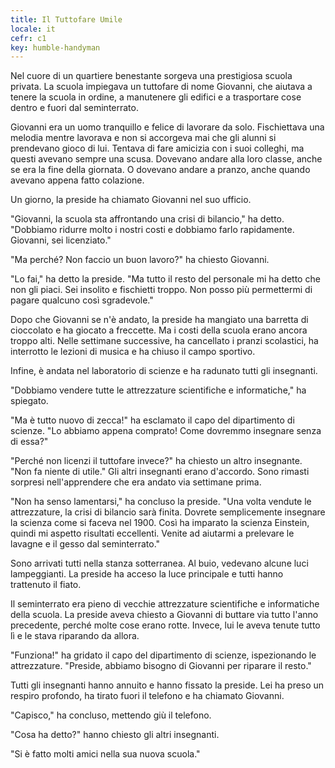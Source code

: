 ```yaml
---
title: Il Tuttofare Umile
locale: it
cefr: c1
key: humble-handyman
---
```


Nel cuore di un quartiere benestante sorgeva una prestigiosa scuola privata. La scuola impiegava un tuttofare di nome Giovanni, che aiutava a tenere la scuola in ordine, a manutenere gli edifici e a trasportare cose dentro e fuori dal seminterrato.

Giovanni era un uomo tranquillo e felice di lavorare da solo. Fischiettava una melodia mentre lavorava e non si accorgeva mai che gli alunni si prendevano gioco di lui. Tentava di fare amicizia con i suoi colleghi, ma questi avevano sempre una scusa. Dovevano andare alla loro classe, anche se era la fine della giornata. O dovevano andare a pranzo, anche quando avevano appena fatto colazione.

Un giorno, la preside ha chiamato Giovanni nel suo ufficio.

"Giovanni, la scuola sta affrontando una crisi di bilancio," ha detto. "Dobbiamo ridurre molto i nostri costi e dobbiamo farlo rapidamente. Giovanni, sei licenziato."

"Ma perché? Non faccio un buon lavoro?" ha chiesto Giovanni.

"Lo fai," ha detto la preside. "Ma tutto il resto del personale mi ha detto che non gli piaci. Sei insolito e fischietti troppo. Non posso più permettermi di pagare qualcuno così sgradevole."

Dopo che Giovanni se n'è andato, la preside ha mangiato una barretta di cioccolato e ha giocato a freccette. Ma i costi della scuola erano ancora troppo alti. Nelle settimane successive, ha cancellato i pranzi scolastici, ha interrotto le lezioni di musica e ha chiuso il campo sportivo.

Infine, è andata nel laboratorio di scienze e ha radunato tutti gli insegnanti.

"Dobbiamo vendere tutte le attrezzature scientifiche e informatiche," ha spiegato.

"Ma è tutto nuovo di zecca!" ha esclamato il capo del dipartimento di scienze. "Lo abbiamo appena comprato! Come dovremmo insegnare senza di essa?"

"Perché non licenzi il tuttofare invece?" ha chiesto un altro insegnante. "Non fa niente di utile." Gli altri insegnanti erano d'accordo. Sono rimasti sorpresi nell'apprendere che era andato via settimane prima.

"Non ha senso lamentarsi," ha concluso la preside. "Una volta vendute le attrezzature, la crisi di bilancio sarà finita. Dovrete semplicemente insegnare la scienza come si faceva nel 1900. Così ha imparato la scienza Einstein, quindi mi aspetto risultati eccellenti. Venite ad aiutarmi a prelevare le lavagne e il gesso dal seminterrato."

Sono arrivati tutti nella stanza sotterranea. Al buio, vedevano alcune luci lampeggianti. La preside ha acceso la luce principale e tutti hanno trattenuto il fiato.

Il seminterrato era pieno di vecchie attrezzature scientifiche e informatiche della scuola. La preside aveva chiesto a Giovanni di buttare via tutto l'anno precedente, perché molte cose erano rotte. Invece, lui le aveva tenute tutto lì e le stava riparando da allora.

"Funziona!" ha gridato il capo del dipartimento di scienze, ispezionando le attrezzature. "Preside, abbiamo bisogno di Giovanni per riparare il resto."

Tutti gli insegnanti hanno annuito e hanno fissato la preside. Lei ha preso un respiro profondo, ha tirato fuori il telefono e ha chiamato Giovanni.

"Capisco," ha concluso, mettendo giù il telefono.

"Cosa ha detto?" hanno chiesto gli altri insegnanti.

"Si è fatto molti amici nella sua nuova scuola."